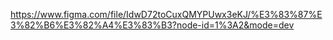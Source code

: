 https://www.figma.com/file/IdwD72toCuxQMYPUwx3eKJ/%E3%83%87%E3%82%B6%E3%82%A4%E3%83%B3?node-id=1%3A2&mode=dev
